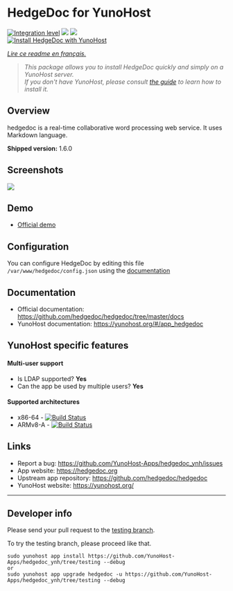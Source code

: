 # HedgeDoc for YunoHost

[![Integration level](https://dash.yunohost.org/integration/hedgedoc.svg)](https://dash.yunohost.org/appci/app/hedgedoc) ![](https://ci-apps.yunohost.org/ci/badges/hedgedoc.status.svg) ![](https://ci-apps.yunohost.org/ci/badges/hedgedoc.maintain.svg)  
[![Install HedgeDoc with YunoHost](https://install-app.yunohost.org/install-with-yunohost.png)](https://install-app.yunohost.org/?app=hedgedoc)

*[Lire ce readme en français.](./README_fr.md)*

> *This package allows you to install HedgeDoc quickly and simply on a YunoHost server.  
If you don't have YunoHost, please consult [the guide](https://yunohost.org/#/install) to learn how to install it.*

## Overview
hedgedoc is a real-time collaborative word processing web service. It uses Markdown language.

**Shipped version:** 1.6.0

## Screenshots

![](https://demo.hedgedoc.org/screenshot.png)

## Demo

* [Official demo](https://demo.hedgedoc.org/)

## Configuration

You can configure HedgeDoc by editing this file `/var/www/hedgedoc/config.json` using the [documentation](https://github.com/hedgedoc/hedgedoc/blob/master/docs/configuration.md)

## Documentation

 * Official documentation: https://github.com/hedgedoc/hedgedoc/tree/master/docs
 * YunoHost documentation: https://yunohost.org/#/app_hedgedoc

## YunoHost specific features

#### Multi-user support

* Is LDAP supported? **Yes**
* Can the app be used by multiple users? **Yes**

#### Supported architectures

* x86-64 - [![Build Status](https://ci-apps.yunohost.org/ci/logs/hedgedoc%20%28Apps%29.svg)](https://ci-apps.yunohost.org/ci/apps/hedgedoc/)
* ARMv8-A - [![Build Status](https://ci-apps-arm.yunohost.org/ci/logs/hedgedoc%20%28Apps%29.svg)](https://ci-apps-arm.yunohost.org/ci/apps/hedgedoc/)

## Links

 * Report a bug: https://github.com/YunoHost-Apps/hedgedoc_ynh/issues
 * App website: https://hedgedoc.org
 * Upstream app repository: https://github.com/hedgedoc/hedgedoc
 * YunoHost website: https://yunohost.org/

---

## Developer info

Please send your pull request to the [testing branch](https://github.com/YunoHost-Apps/hedgedoc_ynh/tree/testing).

To try the testing branch, please proceed like that.
```
sudo yunohost app install https://github.com/YunoHost-Apps/hedgedoc_ynh/tree/testing --debug
or
sudo yunohost app upgrade hedgedoc -u https://github.com/YunoHost-Apps/hedgedoc_ynh/tree/testing --debug
```
